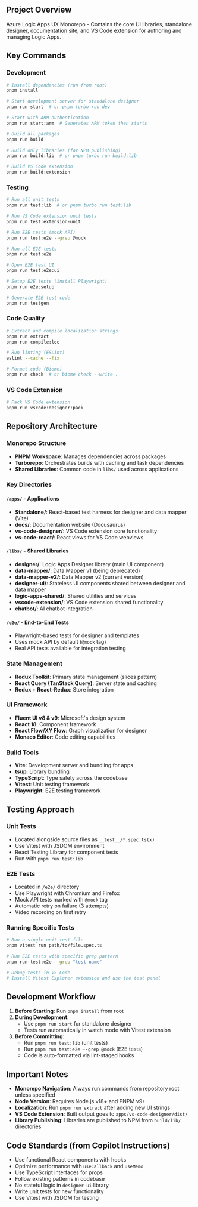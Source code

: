 ## Project Overview

Azure Logic Apps UX Monorepo - Contains the core UI libraries, standalone designer, documentation site, and VS Code extension for authoring and managing Logic Apps.

## Key Commands

### Development
```bash
# Install dependencies (run from root)
pnpm install

# Start development server for standalone designer
pnpm run start  # or pnpm turbo run dev

# Start with ARM authentication
pnpm run start:arm  # Generates ARM token then starts

# Build all packages
pnpm run build

# Build only libraries (for NPM publishing)
pnpm run build:lib  # or pnpm turbo run build:lib

# Build VS Code extension
pnpm run build:extension
```

### Testing
```bash
# Run all unit tests
pnpm run test:lib  # or pnpm turbo run test:lib

# Run VS Code extension unit tests
pnpm run test:extension-unit

# Run E2E tests (mock API)
pnpm run test:e2e --grep @mock

# Run all E2E tests
pnpm run test:e2e

# Open E2E test UI
pnpm run test:e2e:ui

# Setup E2E tests (install Playwright)
pnpm run e2e:setup

# Generate E2E test code
pnpm run testgen
```

### Code Quality
```bash
# Extract and compile localization strings
pnpm run extract
pnpm run compile:loc

# Run linting (ESLint)
eslint --cache --fix

# Format code (Biome)
pnpm run check  # or biome check --write .
```

### VS Code Extension
```bash
# Pack VS Code extension
pnpm run vscode:designer:pack
```

## Repository Architecture

### Monorepo Structure
- **PNPM Workspace**: Manages dependencies across packages
- **Turborepo**: Orchestrates builds with caching and task dependencies
- **Shared Libraries**: Common code in `libs/` used across applications

### Key Directories

#### `/apps/` - Applications
- **Standalone/**: React-based test harness for designer and data mapper (Vite)
- **docs/**: Documentation website (Docusaurus)
- **vs-code-designer/**: VS Code extension core functionality
- **vs-code-react/**: React views for VS Code webviews

#### `/libs/` - Shared Libraries
- **designer/**: Logic Apps Designer library (main UI component)
- **data-mapper/**: Data Mapper v1 (being deprecated)
- **data-mapper-v2/**: Data Mapper v2 (current version)
- **designer-ui/**: Stateless UI components shared between designer and data mapper
- **logic-apps-shared/**: Shared utilities and services
- **vscode-extension/**: VS Code extension shared functionality
- **chatbot/**: AI chatbot integration

#### `/e2e/` - End-to-End Tests
- Playwright-based tests for designer and templates
- Uses mock API by default (`@mock` tag)
- Real API tests available for integration testing

### State Management
- **Redux Toolkit**: Primary state management (slices pattern)
- **React Query (TanStack Query)**: Server state and caching
- **Redux + React-Redux**: Store integration

### UI Framework
- **Fluent UI v8 & v9**: Microsoft's design system
- **React 18**: Component framework
- **React Flow/XY Flow**: Graph visualization for designer
- **Monaco Editor**: Code editing capabilities

### Build Tools
- **Vite**: Development server and bundling for apps
- **tsup**: Library bundling
- **TypeScript**: Type safety across the codebase
- **Vitest**: Unit testing framework
- **Playwright**: E2E testing framework

## Testing Approach

### Unit Tests
- Located alongside source files as `__test__/*.spec.ts(x)`
- Use Vitest with JSDOM environment
- React Testing Library for component tests
- Run with `pnpm run test:lib`

### E2E Tests
- Located in `/e2e/` directory
- Use Playwright with Chromium and Firefox
- Mock API tests marked with `@mock` tag
- Automatic retry on failure (3 attempts)
- Video recording on first retry

### Running Specific Tests
```bash
# Run a single unit test file
pnpm vitest run path/to/file.spec.ts

# Run E2E tests with specific grep pattern
pnpm run test:e2e --grep "test name"

# Debug tests in VS Code
# Install Vitest Explorer extension and use the test panel
```

## Development Workflow

1. **Before Starting**: Run `pnpm install` from root
2. **During Development**: 
   - Use `pnpm run start` for standalone designer
   - Tests run automatically in watch mode with Vitest extension
3. **Before Committing**:
   - Run `pnpm run test:lib` (unit tests)
   - Run `pnpm run test:e2e --grep @mock` (E2E tests)
   - Code is auto-formatted via lint-staged hooks

## Important Notes

- **Monorepo Navigation**: Always run commands from repository root unless specified
- **Node Version**: Requires Node.js v18+ and PNPM v9+
- **Localization**: Run `pnpm run extract` after adding new UI strings
- **VS Code Extension**: Built output goes to `apps/vs-code-designer/dist/`
- **Library Publishing**: Libraries are published to NPM from `build/lib/` directories

## Code Standards (from Copilot Instructions)

- Use functional React components with hooks
- Optimize performance with `useCallback` and `useMemo`
- Use TypeScript interfaces for props
- Follow existing patterns in codebase
- No stateful logic in `designer-ui` library
- Write unit tests for new functionality
- Use Vitest with JSDOM for testing
